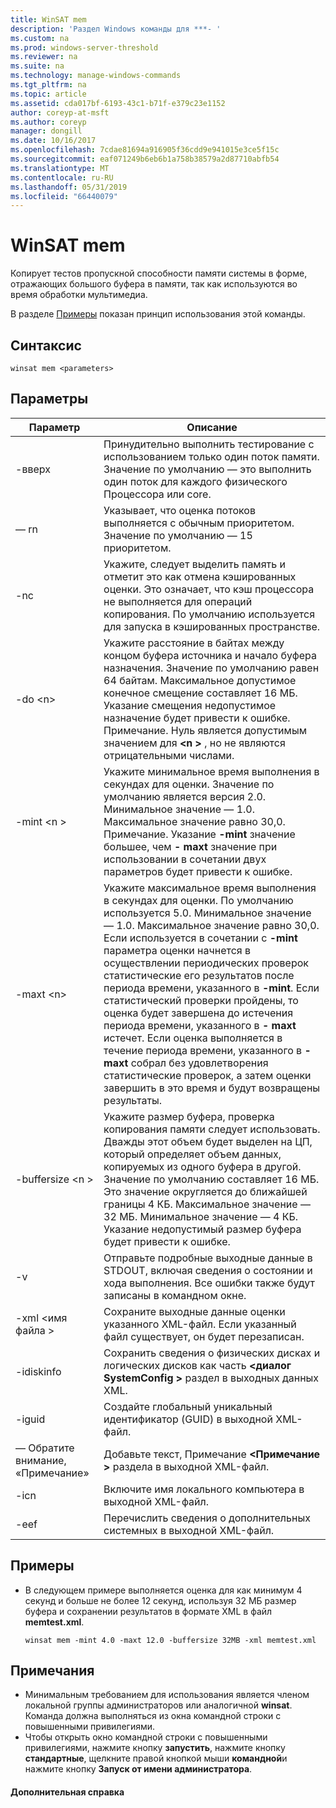 ```yaml
---
title: WinSAT mem
description: 'Раздел Windows команды для ***- '
ms.custom: na
ms.prod: windows-server-threshold
ms.reviewer: na
ms.suite: na
ms.technology: manage-windows-commands
ms.tgt_pltfrm: na
ms.topic: article
ms.assetid: cda017bf-6193-43c1-b71f-e379c23e1152
author: coreyp-at-msft
ms.author: coreyp
manager: dongill
ms.date: 10/16/2017
ms.openlocfilehash: 7cdae81694a916905f36cdd9e941015e3ce5f15c
ms.sourcegitcommit: eaf071249b6eb6b1a758b38579a2d87710abfb54
ms.translationtype: MT
ms.contentlocale: ru-RU
ms.lasthandoff: 05/31/2019
ms.locfileid: "66440079"
---
```

# <a name="winsat-mem"></a>WinSAT mem



Копирует тестов пропускной способности памяти системы в форме, отражающих большого буфера в памяти, так как используются во время обработки мультимедиа.

В разделе [Примеры](#BKMK_examples) показан принцип использования этой команды.

## <a name="syntax"></a>Синтаксис

```
winsat mem <parameters>
```

## <a name="parameters"></a>Параметры

|Параметр|Описание|
|---------|-----------|
|-вверх|Принудительно выполнить тестирование с использованием только один поток памяти. Значение по умолчанию — это выполнить один поток для каждого физического Процессора или core.|
|— rn|Указывает, что оценка потоков выполняется с обычным приоритетом. Значение по умолчанию — 15 приоритетом.|
|-nc|Укажите, следует выделить память и отметит это как отмена кэшированных оценки. Это означает, что кэш процессора не выполняется для операций копирования. По умолчанию используется для запуска в кэшированных пространстве.|
|-do \<n>|Укажите расстояние в байтах между концом буфера источника и начало буфера назначения. Значение по умолчанию равен 64 байтам. Максимальное допустимое конечное смещение составляет 16 МБ. Указание смещения недопустимое назначение будет привести к ошибке.</br>Примечание. Нуль является допустимым значением для  **\<n >** , но не являются отрицательными числами.|
|-mint \<n >|Укажите минимальное время выполнения в секундах для оценки. Значение по умолчанию является версия 2.0. Минимальное значение — 1.0. Максимальное значение равно 30,0.</br>Примечание. Указание **-mint** значение большее, чем **- maxt** значение при использовании в сочетании двух параметров будет привести к ошибке.|
|-maxt \<n>|Укажите максимальное время выполнения в секундах для оценки. По умолчанию используется 5.0. Минимальное значение — 1.0. Максимальное значение равно 30,0. Если используется в сочетании с **-mint** параметра оценки начнется в осуществлении периодических проверок статистические его результатов после периода времени, указанного в **-mint**. Если статистический проверки пройдены, то оценка будет завершена до истечения периода времени, указанного в **- maxt** истечет. Если оценка выполняется в течение периода времени, указанного в **- maxt** собрал без удовлетворения статистические проверок, а затем оценки завершить в это время и будут возвращены результаты.|
|-buffersize \<n >|Укажите размер буфера, проверка копирования памяти следует использовать. Дважды этот объем будет выделен на ЦП, который определяет объем данных, копируемых из одного буфера в другой. Значение по умолчанию составляет 16 МБ. Это значение округляется до ближайшей границы 4 КБ. Максимальное значение — 32 МБ. Минимальное значение — 4 КБ. Указание недопустимый размер буфера будет привести к ошибке.|
|-v|Отправьте подробные выходные данные в STDOUT, включая сведения о состоянии и хода выполнения. Все ошибки также будут записаны в командном окне.|
|-xml \<имя файла >|Сохраните выходные данные оценки указанного XML-файл. Если указанный файл существует, он будет перезаписан.|
|-idiskinfo|Сохранить сведения о физических дисках и логических дисков как часть  **\<диалог SystemConfig >** раздел в выходных данных XML.|
|-iguid|Создайте глобальный уникальный идентификатор (GUID) в выходной XML-файл.|
|— Обратите внимание, «Примечание»|Добавьте текст, Примечание  **\<Примечание >** раздела в выходной XML-файл.|
|-icn|Включите имя локального компьютера в выходной XML-файл.|
|-eef|Перечислить сведения о дополнительных системных в выходной XML-файл.|

## <a name="BKMK_examples"></a>Примеры

- В следующем примере выполняется оценка для как минимум 4 секунд и больше не более 12 секунд, используя 32 МБ размер буфера и сохранении результатов в формате XML в файл **memtest.xml**.  
  ```
  winsat mem -mint 4.0 -maxt 12.0 -buffersize 32MB -xml memtest.xml
  ```

## <a name="remarks"></a>Примечания

-   Минимальным требованием для использования является членом локальной группы администраторов или аналогичной **winsat**. Команда должна выполняться из окна командной строки с повышенными привилегиями.
-   Чтобы открыть окно командной строки с повышенными привилегиями, нажмите кнопку **запустить**, нажмите кнопку **стандартные**, щелкните правой кнопкой мыши **командной**и нажмите кнопку **Запуск от имени администратора**.

#### <a name="additional-references"></a>Дополнительная справка

